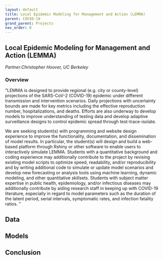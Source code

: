 ```yaml
---
layout: default
title: Local Epidemic Modeling for Management and Action (LEMMA)
parent: COVID-19
grand_parent: Projects 
nav_order: 0
---
```



## Local Epidemic Modeling for Management and Action (LEMMA)
*Partner:Christopher Hoover, UC Berkeley*

### Overview

"LEMMA is designed to provide regional (e.g. city or county-level) projections of the SARS-CoV-2 (COVID-19) epidemic under different transmission and intervention scenarios. Daily projections with uncertainty bounds are made for key metrics including the effective reproduction number, hospitalizations, and deaths. Efforts are also underway to develop models to improve understanding of testing data and develop adaptive surveillance designs to control epidemic spread through test-trace-isolate.

We are seeking student(s) with programming and website design experience to improve the functionality, documentation, and dissemination of model results. In particular, the student(s) will design and build a web-based platform through Rshiny or other software to enable users to interactively simulate LEMMA. Students with a quantitative background and coding experience may additionally contribute to the project by revising existing model scripts to optimize speed, readability, and/or reproducibility and by writing additional code to simulate or update model scenarios and develop new forecasting or analysis tools using machine learning, dynamic modeling, and other quantitative skillsets. Students with subject matter expertise in public health, epidemiology, and/or infectious diseases may additionally contribute by aiding research staff in keeping up with COVID-19 literature, especially in regard to model parameters such as the duration of the latent period, serial intervals, symptomatic rates, and infection fatality ratios. "

## Data

## Models

## Conclusion


```python

```